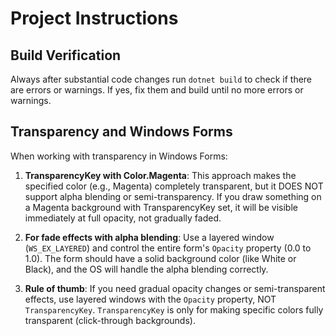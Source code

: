# Project Instructions

## Build Verification

Always after substantial code changes run `dotnet build` to check if there are errors or warnings. If yes, fix them and build until no more errors or warnings.

## Transparency and Windows Forms

When working with transparency in Windows Forms:

1. **TransparencyKey with Color.Magenta**: This approach makes the specified color (e.g., Magenta) completely transparent, but it DOES NOT support alpha blending or semi-transparency. If you draw something on a Magenta background with TransparencyKey set, it will be visible immediately at full opacity, not gradually faded.

2. **For fade effects with alpha blending**: Use a layered window (`WS_EX_LAYERED`) and control the entire form's `Opacity` property (0.0 to 1.0). The form should have a solid background color (like White or Black), and the OS will handle the alpha blending correctly.

3. **Rule of thumb**: If you need gradual opacity changes or semi-transparent effects, use layered windows with the `Opacity` property, NOT `TransparencyKey`. `TransparencyKey` is only for making specific colors fully transparent (click-through backgrounds).
